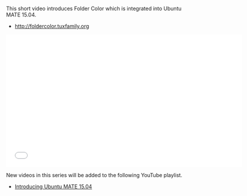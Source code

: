 <!-- 
.. title: Folder Color in Ubuntu MATE 15.04
.. slug: folder-color-in-ubuntu-mate-vivid-vervet
.. date: 2015-03-11 20:00:00 UTC
.. tags: Ubuntu,MATE,Features,Vivid
.. link: https://www.youtube.com/watch?v=ZrSVepoNuJk
.. description: 
.. type: text
.. author: Martin Wimpress
-->

This short video introduces Folder Color which is integrated into Ubuntu MATE 15.04.

  * <http://foldercolor.tuxfamily.org>

<div align="center">
<iframe width="640" height="360" src="//www.youtube.com/embed/ZrSVepoNuJk?html5=1" frameborder="0" allowfullscreen></iframe>
</div>

New videos in this series will be added to the following YouTube playlist.

  * [Introducing Ubuntu MATE 15.04](//www.youtube.com/playlist?list=PLE6KGGrWCFf0-7sVeKHpddNGUPCYTclBR)

